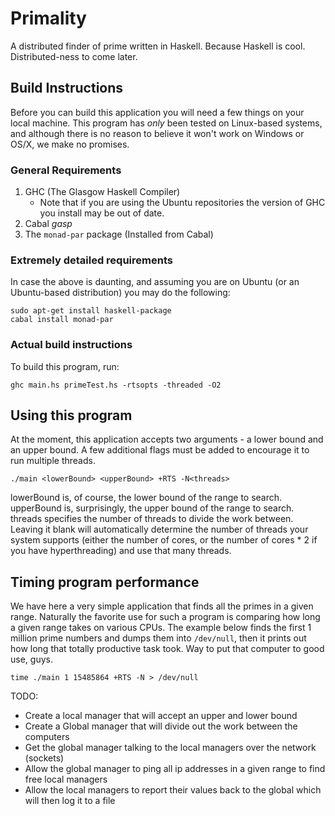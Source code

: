 # Primality
A distributed finder of prime written in Haskell. Because Haskell is cool. Distributed-ness to come later.

## Build Instructions
Before you can build this application you will need a few things on your local machine. This program has _only_ been tested on Linux-based systems, and although there is no reason to believe it won't work on Windows or OS/X, we make no promises.

### General Requirements
1. GHC (The Glasgow Haskell Compiler)
   - Note that if you are using the Ubuntu repositories the version of GHC you install may be out of date.
2. Cabal *gasp*
3. The `monad-par` package (Installed from Cabal)

### Extremely detailed requirements
In case the above is daunting, and assuming you are on Ubuntu (or an Ubuntu-based distribution) you may do the following:
```
sudo apt-get install haskell-package
cabal install monad-par
```

### Actual build instructions
To build this program, run:
```
ghc main.hs primeTest.hs -rtsopts -threaded -O2
```

## Using this program
At the moment, this application accepts two arguments - a lower bound and an upper bound. A few additional flags must be added to encourage it to run multiple threads.

```
./main <lowerBound> <upperBound> +RTS -N<threads>
```

lowerBound is, of course, the lower bound of the range to search.
upperBound is, surprisingly, the upper bound of the range to search.
threads specifies the number of threads to divide the work between. Leaving it blank will automatically determine the number of threads your system supports (either the number of cores, or the number of cores * 2 if you have hyperthreading) and use that many threads.


## Timing program performance
We have here a very simple application that finds all the primes in a given range. Naturally the favorite use for such a program is comparing how long a given range takes on various CPUs. The example below finds the first 1 million prime numbers and dumps them into `/dev/null`, then it prints out how long that totally productive task took. Way to put that computer to good use, guys.

```
time ./main 1 15485864 +RTS -N > /dev/null
```

TODO:
- Create a local manager that will accept an upper and lower bound
- Create a Global manager that will divide out the work between the computers
- Get the global manager talking to the local managers over the network (sockets)
- Allow the global manager to ping all ip addresses in a given range to find free local managers
- Allow the local managers to report their values back to the global which will then log it to a file

